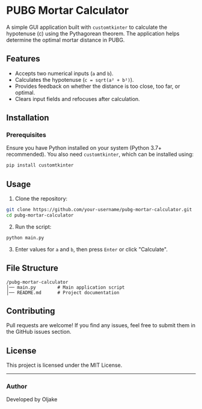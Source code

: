 # PUBG Mortar Calculator

A simple GUI application built with `customtkinter` to calculate the hypotenuse (c) using the Pythagorean theorem. The application helps determine the optimal mortar distance in PUBG.

## Features
- Accepts two numerical inputs (`a` and `b`).
- Calculates the hypotenuse (`c = sqrt(a² + b²)`).
- Provides feedback on whether the distance is too close, too far, or optimal.
- Clears input fields and refocuses after calculation.

## Installation
### Prerequisites
Ensure you have Python installed on your system (Python 3.7+ recommended). You also need `customtkinter`, which can be installed using:
```sh
pip install customtkinter
```

## Usage
1. Clone the repository:
```sh
git clone https://github.com/your-username/pubg-mortar-calculator.git
cd pubg-mortar-calculator
```
2. Run the script:
```sh
python main.py
```
3. Enter values for `a` and `b`, then press `Enter` or click "Calculate".

## File Structure
```
/pubg-mortar-calculator
│── main.py        # Main application script
│── README.md      # Project documentation
```

## Contributing
Pull requests are welcome! If you find any issues, feel free to submit them in the GitHub issues section.

## License
This project is licensed under the MIT License.

---
### Author
Developed by Oljake

